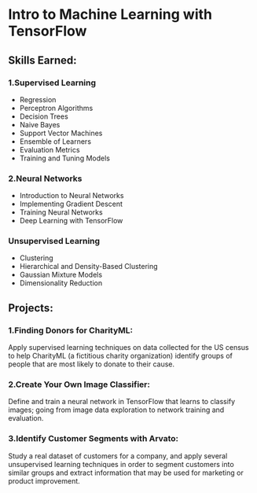 # Intro to Machine Learning with TensorFlow

## Skills Earned:
### 1.Supervised Learning
* Regression
* Perceptron Algorithms
* Decision Trees
* Naive Bayes
* Support Vector Machines
* Ensemble of Learners
* Evaluation Metrics
* Training and Tuning Models

### 2.Neural Networks

* Introduction to Neural Networks
* Implementing Gradient Descent
* Training Neural Networks
* Deep Learning with TensorFlow

### Unsupervised Learning

* Clustering
* Hierarchical and Density-Based Clustering
* Gaussian Mixture Models
* Dimensionality Reduction

## Projects:

### 1.Finding Donors for CharityML:
Apply supervised learning techniques on data collected for the US census to help CharityML (a fictitious charity organization) identify groups of people that are most likely to donate to their cause.
 
### 2.Create Your Own Image Classifier: 
Define and train a neural network in TensorFlow that learns to classify images; going from image data exploration to network training and evaluation.

### 3.Identify Customer Segments with Arvato:
Study a real dataset of customers for a company, and apply
several unsupervised learning techniques in order to segment customers into similar groups and extract information that may be used for marketing or product improvement.
